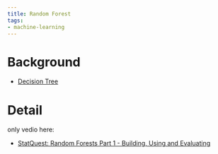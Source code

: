 ```yaml
---
title: Random Forest
tags:
- machine-learning
---
```


# Background

* [Decision Tree](computer_sci/Deep_Learning_And_Machine_Learning/Deep_Learning_Block_and_Machine_Learning_Block/Decision_Tree.md)

# Detail

only vedio here:

* [StatQuest: Random Forests Part 1 - Building, Using and Evaluating](https://www.youtube.com/watch?v=J4Wdy0Wc_xQ&t=32s "StatQuest: Random Forests Part 1 - Building, Using and Evaluating")

